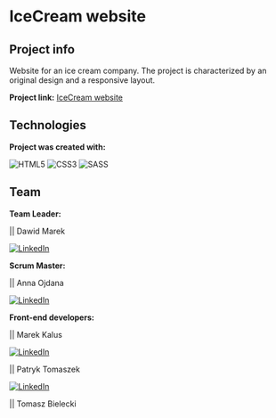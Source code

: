 # IceCream website

## Project info
Website for an ice cream company. The project is characterized by an original design and a responsive layout.

**Project link:** [IceCream website](https://dawidmarek95x.github.io/HTML_CSS-Ice_cream_project/)

## Technologies
**Project was created with:**

![HTML5](https://img.shields.io/badge/html5-%23E34F26.svg?style=for-the-badge&logo=html5&logoColor=white) ![CSS3](https://img.shields.io/badge/css3-%231572B6.svg?style=for-the-badge&logo=css3&logoColor=white) ![SASS](https://img.shields.io/badge/SASS-hotpink.svg?style=for-the-badge&logo=SASS&logoColor=white)

## Team
**Team Leader:**

|| Dawid Marek

[![LinkedIn](https://img.shields.io/badge/linkedin-%230077B5.svg?style=for-the-badge&logo=linkedin&logoColor=white)](https://www.linkedin.com/in/dawid-marek95/)

**Scrum Master:**

|| Anna Ojdana

[![LinkedIn](https://img.shields.io/badge/linkedin-%230077B5.svg?style=for-the-badge&logo=linkedin&logoColor=white)](https://www.linkedin.com/in/anna-ojdana/)

**Front-end developers:**

|| Marek Kalus

[![LinkedIn](https://img.shields.io/badge/linkedin-%230077B5.svg?style=for-the-badge&logo=linkedin&logoColor=white)](https://www.linkedin.com/in/marek-kalus/)

|| Patryk Tomaszek

[![LinkedIn](https://img.shields.io/badge/linkedin-%230077B5.svg?style=for-the-badge&logo=linkedin&logoColor=white)](https://www.linkedin.com/in/patryk-tomasz-tomaszek-879ba5244/)

|| Tomasz Bielecki

